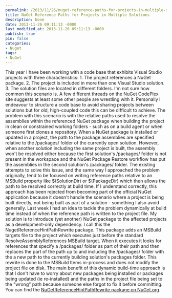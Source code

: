 ```yaml
---
permalink: /2013/11/26/nuget-reference-paths-for-projects-in-multiple-solutions/
title: NuGet Reference Paths for Projects in Multiple Solutions
description: None
date: 2013-11-26 09:11:13 -0000
last_modified_at: 2013-11-26 09:11:13 -0000
publish: true
pin: false
categories:
- Nuget
tags:
- NuGet
---
```

This year I have been working with a code base that exhibits Visual Studio projects with three characteristics:
    1. The project references a NuGet package.
    2. The project is included in more than one Visual Studio solution.
    3. The solution files are located in different folders.
I'm not sure how common this scenario is. A few different threads on the NuGet CodePlex site suggests at least some other people are wrestling with it. Personally I endeavour to structure a code base to avoid sharing projects between solutions but for old, high-coupled code this can be difficult to achieve. The problem with this scenario is with the relative paths used to resolve the assemblies within the referenced NuGet package when building the project in clean or constrained working folders - such as on a build agent or when someone first clones a repository. When a NuGet package is installed or updated in a project, the path to the package assemblies are specified relative to the /packages/ folder of the currently open solution. However, when another solution including the same project is built, the assembly won't be resolved either because the first solution's /packages/ folder is not present in the workspace and the NuGet Package Restore workflow has put the assemblies in the second solution's /packages/ folder. The existing attempts to solve this issue, and the same way I approached the problem originally, tend to be focused on writing reference paths relative to an MSBuild property like $(SolutionDir) or $(PackageDir) which then allows the path to be resolved correctly at build time. If I understand correctly, this approach has been rejected from becoming part of the official NuGet application because it doesn't handle the scenario where a project is being built directly, not being built as part of a solution - something I also avoid generally. Last week I had an idea to tackle the problem dynamically at build time instead of when the reference path is written to the project file. My solution is to introduce (yet another) NuGet package to the affected projects as a development-only dependency. I call this the NugetReferenceHintPathRewrite package. This package adds an MSBuild targets file to the project which executes just before the standard ResolveAssemblyReferences MSBuild target. When it executes it looks for references that specify a /packages/ folder as part of their path and then replaces the part of the path up to and including the /packages/ folder with the a new path to the currently building solution's packages folder. This rewrite is done to the MSBuild Items in-process and does not modify the project file on disk. The main benefit of this dynamic build-time approach is that I don't have to worry about new packages being installed or packages being updated (ie re-installed) and the paths in the project file being set to the "wrong" path because someone else forgot to fix it before committing. You can find the [NuGetReferenceHintPathRewrite package on NuGet.org](https://www.nuget.org/packages/NuGetReferenceHintPathRewrite).
